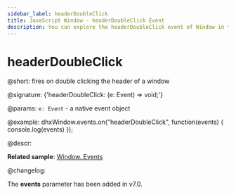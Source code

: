```yaml
---
sidebar_label: headerDoubleClick
title: JavaScript Window - headerDoubleClick Event 
description: You can explore the headerDoubleClick event of Window in the documentation of the DHTMLX JavaScript UI library. Browse developer guides and API reference, try out code examples and live demos, and download a free 30-day evaluation version of DHTMLX Suite 7.
---
```


# headerDoubleClick

@short: fires on double clicking the header of a window

@signature: {'headerDoubleClick: (e: Event) => void;'}

@params:
`e: Event` - a native event object

@example:
dhxWindow.events.on("headerDoubleClick", function(events) {
   console.log(events)
});

@descr:

**Related sample**: [Window. Events](https://snippet.dhtmlx.com/jfu4upwd)

@changelog:

The **events** parameter has been added in v7.0.

[comment]: # (@related: window/handling_events.md)
